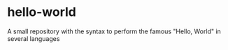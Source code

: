 # hello-world
A small repository with the syntax to perform the famous "Hello, World" in several languages
